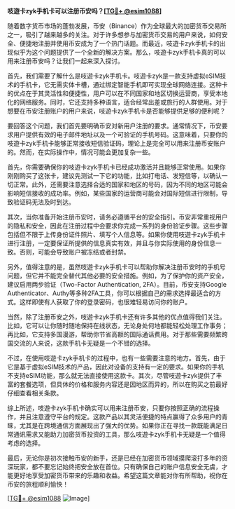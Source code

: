 **吱遊卡zyk手机卡可以注册币安吗？[[TG💪+ @esim1088](https://t.me/s/esim1088)]**

随着数字货币市场的蓬勃发展，币安（Binance）作为全球最大的加密货币交易所之一，吸引了越来越多的关注。对于许多想参与加密货币交易的用户来说，如何安全、便捷地注册并使用币安成为了一个热门话题。而最近，吱遊卡zyk手机卡的出现似乎为这个问题提供了一个全新的解决方案。那么，吱遊卡zyk手机卡真的可以用来注册币安吗？让我们一起来深入探讨。

首先，我们需要了解什么是吱遊卡zyk手机卡。吱遊卡zyk是一款支持虚拟eSIM技术的手机卡，它无需实体卡槽，通过绑定智能手机即可实现全球网络连接。这种卡的优点在于其灵活性和便捷性，用户可以在不同国家和地区切换运营商，享受本地化的网络服务。同时，它还支持多种语言，适合经常出差或旅行的人群使用。对于想要在币安注册账户的用户来说，吱遊卡zyk手机卡是否能够提供足够的便利呢？

要回答这个问题，我们首先要明确币安对新用户注册的要求。通常情况下，币安要求用户提供有效的电子邮件地址以及一个可验证的手机号码。这意味着，只要你的吱遊卡zyk手机卡能够正常接收短信验证码，理论上是完全可以用来注册币安账户的。然而，在实际操作中，情况可能会更加复杂一些。

首先，你需要确保你的吱遊卡zyk手机卡已经成功激活并且能够正常使用。如果你刚刚购买了这张卡，建议先测试一下它的功能，比如打电话、发短信等，以确认一切正常。此外，还需要注意选择合适的国家和地区的号码，因为不同的地区可能会影响短信接收的成功率。例如，某些国家的运营商可能会对国际短信进行限制，导致验证码无法及时到达。

其次，当你准备开始注册币安时，请务必遵循平台的安全指引。币安非常重视用户的隐私和安全，因此在注册过程中会要求你完成一系列的身份验证步骤。这些步骤包括但不限于上传身份证件照片、填写个人信息等。如果你使用吱遊卡zyk手机卡进行注册，一定要保证所提供的信息真实有效，并且与你实际使用的身份信息一致。否则，可能会导致账户被冻结或者封禁。

另外，值得注意的是，虽然吱遊卡zyk手机卡可以帮助你解决注册币安时的手机号问题，但它并不能完全替代其他必要的安全措施。例如，为了保护你的资产安全，建议启用两步验证（Two-Factor Authentication, 2FA）。目前，币安支持Google Authenticator、Authy等多种2FA工具，你可以根据自己的需求选择最适合的方式。这样即使有人获取了你的登录密码，也很难轻易访问你的账户。

当然，除了注册币安之外，吱遊卡zyk手机卡还有许多其他的优点值得我们关注。比如，它可以让你随时随地保持在线状态，无论身处何地都能轻松处理工作事务；再比如，它支持多国漫游，帮助你节省高额的国际通话费用。对于那些需要频繁跨国交流的人来说，这款手机卡无疑是一个不错的选择。

不过，在使用吱遊卡zyk手机卡的过程中，也有一些需要注意的地方。首先，由于它是基于虚拟eSIM技术的产品，因此对设备的支持有一定的要求。如果你的手机不支持eSIM功能，那么就无法直接使用这款卡。其次，尽管吱遊卡zyk提供了丰富的套餐选项，但具体的价格和服务内容还是因地区而异的，所以在购买之前最好仔细查看相关条款。

综上所述，吱遊卡zyk手机卡确实可以用来注册币安，只要你按照正确的流程操作，并且注意遵守平台的规定。这款产品以其灵活便捷的特点赢得了众多用户的青睐，尤其是在跨境通信方面展现出了强大的优势。如果你正在寻找一款既能满足日常通讯需求又能助力加密货币投资的工具，那么吱遊卡zyk手机卡无疑是一个值得考虑的选择。

最后，无论你是初次接触币安的新手，还是已经在加密货币领域摸爬滚打多年的资深玩家，都不要忘记始终把安全放在首位。只有确保自己的账户信息安全无虞，才能更好地享受加密货币带来的乐趣和收益。希望这篇文章能对你有所帮助，祝你在币安的旅程顺利愉快！

[[TG💪+ @esim1088](https://t.me/s/esim1088) ![Image](https://i.postimg.cc/4NQfJmqS/Snipaste-2025-05-13-00-14-12.png)]
